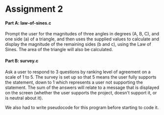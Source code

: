 # Assignment 2

#### Part A: law-of-sines.c

Prompt the user for the magnitudes of three angles in degrees (A, B, C), and one side (a) of a triangle, and then uses the supplied values to calculate and display the magnitude of the remaining sides (b and c), using the Law of Sines. The area of the triangle will also be calculated.

#### Part B: survey.c

Ask a user to respond to 3 questions by ranking level of agreement on a scale of 1 to 5. The survey is set up so that 5 means the user fully supports the statement, down to 1 which represents a user not supporting the statement. The sum of the answers will relate to a message that is displayed on the screen (whether the user supports the project, doesn't support it, or is neutral about it).

We also had to write pseudocode for this program before starting to code it.
